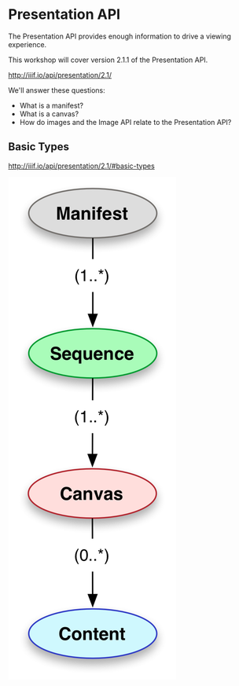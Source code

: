 # Presentation API

The Presentation API provides enough information to drive a viewing experience.

This workshop will cover version 2.1.1 of the Presentation API.

http://iiif.io/api/presentation/2.1/

We'll answer these questions:
- What is a manifest?
- What is a canvas?
- How do images and the Image API relate to the Presentation API?

<!-- - #todo:100 what other learning objectives should we have for Presentation? -->

## Basic Types

http://iiif.io/api/presentation/2.1/#basic-types

<img src="../assets/images/basic-types.png" id="basic-types">
